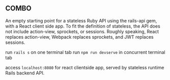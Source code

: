 COMBO
---------------
An empty starting point for a stateless Ruby API using the rails-api gem, with a React client side app. To fit the definition of stateless, the API does not include action-view, sprockets, or sessions. Roughly speaking, React replaces action-view, Webpack replaces sprockets, and JWT replaces sessions.

run `rails s` on one terminal tab
run `npm run devserve` in concurrent terminal tab

access `localhost:8080` for react clientside app, served by stateless runtime Rails backend API.
